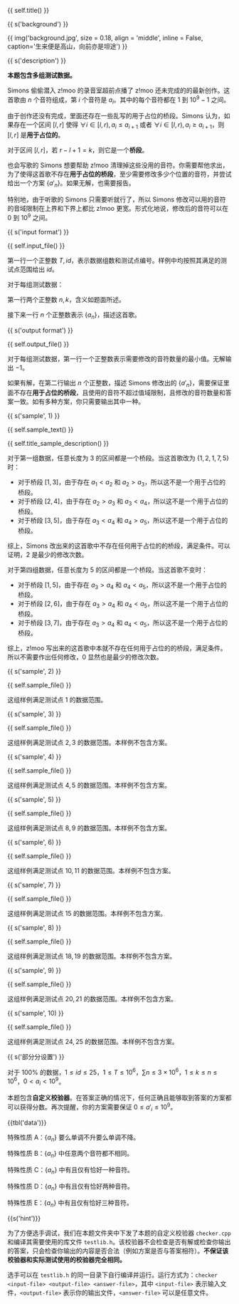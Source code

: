 {{ self.title() }}

{{ s('background') }}

{{ img('background.jpg', size = 0.18, align = 'middle', inline = False, caption='生来便是高山，向前亦是坦途') }}

{{ s('description') }}

**本题包含多组测试数据。**

Simons 偷偷潜入 z!moo 的录音室超前点播了 z!moo 还未完成的的最新创作。这首歌由 $n$ 个音符组成，第 $i$ 个音符是 $a_i$。其中的每个音符都在 $1$ 到 $10^9-1$ 之间。

由于创作还没有完成，里面还存在一些乱写的用于占位的桥段。Simons 认为，如果存在一个区间 $[l,r]$ 使得 $\forall i\in[l,r),a_i\le a_{i+1}$ 或者 $\forall i\in[l,r),a_i\ge a_{i+1}$，则 $[l,r]$ 是**用于占位的**。

对于区间 $[l,r]$，若 $r-l+1=k$，则它是一个**桥段**。

也会写歌的 Simons 想要帮助 z!moo 清理掉这些没用的音符。你需要帮他求出，为了使得这首歌不存在**用于占位的桥段**，至少需要修改多少个位置的音符，并尝试给出一个方案 $\{a'_n\}$。如果无解，也需要报告。

特别地，由于听歌的 Simons 只需要听就行了，所以 Simons 修改可以用的音符的音域限制在上界和下界上都比 z!moo 更宽。形式化地说，修改后的音符可以在 $0$ 到 $10^9$ 之间。

{{ s('input format') }}

{{ self.input_file() }}

第一行一个正整数 $T,id$，表示数据组数和测试点编号。样例中均按照其满足的测试点范围给出 $id$。

对于每组测试数据：

第一行两个正整数 $n,k$，含义如题面所述。

接下来一行 $n$ 个正整数表示 $\{a_n\}$，描述这首歌。

{{ s('output format') }}

{{ self.output_file() }}

对于每组测试数据，第一行一个正整数表示需要修改的音符数量的最小值。无解输出 $-1$。

如果有解，在第二行输出 $n$ 个正整数，描述 Simons 修改出的 $\{a'_n\}$，需要保证里面不存在**用于占位的桥段**，且使用的音符不超过值域限制，且修改的音符数量和答案一致。如有多种方案，你只需要输出其中一种。

{{ s('sample', 1) }}

{{ self.sample_text() }}

{{ self.title_sample_description() }}

对于第一组数据，任意长度为 $3$ 的区间都是一个桥段。当这首歌改为 $\{1,2,1,7,5\}$ 时：

- 对于桥段 $[1,3]$，由于存在 $a_1<a_2$ 和 $a_2>a_3$，所以这不是一个用于占位的桥段。
- 对于桥段 $[2,4]$，由于存在 $a_2>a_3$ 和 $a_3<a_4$，所以这不是一个用于占位的桥段。
- 对于桥段 $[3,5]$，由于存在 $a_3<a_4$ 和 $a_4>a_5$，所以这不是一个用于占位的桥段。

综上，Simons 改出来的这首歌中不存在任何用于占位的的桥段，满足条件。可以证明，$2$ 是最少的修改次数。

对于第四组数据，任意长度为 $5$ 的区间都是一个桥段。当这首歌不变时：

- 对于桥段 $[1,5]$，由于存在 $a_3>a_4$ 和 $a_4<a_5$，所以这不是一个用于占位的桥段。
- 对于桥段 $[2,6]$，由于存在 $a_3>a_4$ 和 $a_4<a_5$，所以这不是一个用于占位的桥段。
- 对于桥段 $[3,7]$，由于存在 $a_3>a_4$ 和 $a_4<a_5$，所以这不是一个用于占位的桥段。

综上，z!moo 写出来的这首歌中本就不存在任何用于占位的的桥段，满足条件。所以不需要作出任何修改，$0$ 显然也是最少的修改次数。

{{ s('sample', 2) }}

{{ self.sample_file() }}

这组样例满足测试点 $1$ 的数据范围。

{{ s('sample', 3) }}

{{ self.sample_file() }}

这组样例满足测试点 $2,3$ 的数据范围。本样例不包含方案。

{{ s('sample', 4) }}

{{ self.sample_file() }}

这组样例满足测试点 $4,5$ 的数据范围。本样例不包含方案。

{{ s('sample', 5) }}

{{ self.sample_file() }}

这组样例满足测试点 $8,9$ 的数据范围。本样例不包含方案。

{{ s('sample', 6) }}

{{ self.sample_file() }}

这组样例满足测试点 $10,11$ 的数据范围。本样例不包含方案。

{{ s('sample', 7) }}

{{ self.sample_file() }}

这组样例满足测试点 $15$ 的数据范围。本样例不包含方案。

{{ s('sample', 8) }}

{{ self.sample_file() }}

这组样例满足测试点 $18,19$ 的数据范围。本样例不包含方案。

{{ s('sample', 9) }}

{{ self.sample_file() }}

这组样例满足测试点 $20,21$ 的数据范围。本样例不包含方案。

{{ s('sample', 10) }}

{{ self.sample_file() }}

这组样例满足测试点 $24,25$ 的数据范围。本样例不包含方案。

{{ s('部分分设置') }}

对于 $100\%$ 的数据，$1\le id\le 25$，$1\le T\le 10^6$，$\sum n\le 3\times 10^6$，$1\le k\le n\le 10^6$，$0< a_i< 10^9$。

本题包含**自定义校验器**。在答案正确的情况下，任何正确且能够取到答案的方案都可以获得分数。再次提醒，你的方案需要保证 $0\le a'_i\le 10^9$。

{{tbl('data')}}

特殊性质 A：$\{a_n\}$ 要么单调不升要么单调不降。

特殊性质 B：$\{a_n\}$ 中任意两个音符都不相同。

特殊性质 C：$\{a_n\}$ 中有且仅有恰好一种音符。

特殊性质 D：$\{a_n\}$ 中有且仅有恰好两种音符。

特殊性质 E：$\{a_n\}$ 中有且仅有恰好三种音符。

{{s('hint')}}

为了方便选手调试，我们在本题文件夹中下发了本题的自定义校验器 `checker.cpp` 和编译其需要使用的库文件 `testlib.h`。该校验器不会检查是否有解或检查你输出的答案，只会检查你输出的内容是否合法（例如方案是否与答案相符）。**不保证该校验器和实际测试使用的校验器完全相同。**

选手可以在 `testlib.h` 的同一目录下自行编译并运行。运行方式为：`checker <input-file> <output-file> <answer-file>`，其中 `<input-file>` 表示输入文件，`<output-file>` 表示你的输出文件，`<answer-file>` 可以是任意文件。